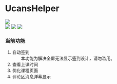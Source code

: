 # UcansHelper
<img src="https://img.shields.io/badge/Ucans- 2021/1/14 适配-blue.svg?style=for-the-badge"/> <br>
<img src="https://img.shields.io/badge/Tampermonkey v4.11.6120-兼容-birghtgreen.svg?style=flat-square" />
<img src="https://img.shields.io/badge/Firefox 84-兼容-birghtgreen.svg?style=flat-square" />
<img src="https://img.shields.io/badge/Chromium 87-兼容-birghtgreen.svg?style=flat-square" />
### 当前功能
1. 自动签到  
　　本功能为解决全屏无法显示签到设计，请勿滥用。
2. 查看上课时间
3. 优化课程页面
4. 评论区消息弹幕显示
